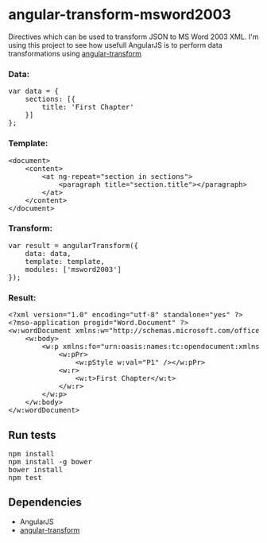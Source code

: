 angular-transform-msword2003
============================
Directives which can be used  to transform JSON to MS Word 2003 XML. I'm using this project to see how usefull AngularJS is to perform data transformations using [angular-transform](https://github.com/TimSchlechter/angular-transform)

### Data:
<pre>
var data = {
    sections: [{
        title: 'First Chapter'
    }]
};
</pre>

### Template:
<pre>
&lt;document&gt;
	&lt;content&gt;
		&lt;at ng-repeat="section in sections"&gt;
			&lt;paragraph title="section.title"&gt;&lt;/paragraph&gt;
		&lt;/at&gt;
	&lt;/content&gt;	
&lt;/document&gt;
</pre>

### Transform:
<pre>
var result = angularTransform({
    data: data,
    template: template,
    modules: ['msword2003']
});
</pre>

### Result:
<pre>
&lt;?xml version="1.0" encoding="utf-8" standalone="yes" ?&gt;
&lt;?mso-application progid="Word.Document" ?&gt;
&lt;w:wordDocument xmlns:w="http://schemas.microsoft.com/office/word/2003/wordml" xmlns:wx="http://schemas.microsoft.com/office/word/2003/auxHint" xmlns:o="urn:schemas-microsoft-com:office:office" xmlns:aml="http://schemas.microsoft.com/aml/2001/core" xmlns:dt="uuid:C2F41010-65B3-11d1-A29F-00AA00C14882" xmlns:v="urn:schemas-microsoft-com:vml" xmlns:w10="urn:schemas-microsoft-com:office:word" xmlns:number="urn:oasis:names:tc:opendocument:xmlns:datastyle:1.0" xml:space="preserve" w:embeddedObjPresent="no"&gt;
    &lt;w:body&gt;
        &lt;w:p xmlns:fo="urn:oasis:names:tc:opendocument:xmlns:xsl-fo-compatible:1.0"&gt;
            &lt;w:pPr&gt;
                &lt;w:pStyle w:val="P1" /&gt;&lt;/w:pPr&gt;
            &lt;w:r&gt;
                &lt;w:t&gt;First Chapter&lt;/w:t&gt;
            &lt;/w:r&gt;
        &lt;/w:p&gt;
    &lt;/w:body&gt;
&lt;/w:wordDocument&gt;
</pre>

## Run tests
<pre>
npm install 
npm install -g bower
bower install
npm test
</pre>

## Dependencies
* AngularJS
* [angular-transform](https://github.com/TimSchlechter/angular-transform)
